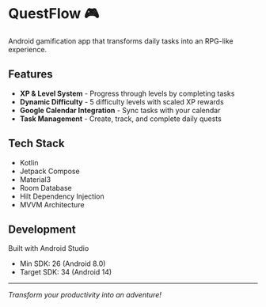 # QuestFlow 🎮

Android gamification app that transforms daily tasks into an RPG-like experience.

## Features
- **XP & Level System** - Progress through levels by completing tasks
- **Dynamic Difficulty** - 5 difficulty levels with scaled XP rewards
- **Google Calendar Integration** - Sync tasks with your calendar
- **Task Management** - Create, track, and complete daily quests

## Tech Stack
- Kotlin
- Jetpack Compose
- Material3
- Room Database
- Hilt Dependency Injection
- MVVM Architecture

## Development
Built with Android Studio
- Min SDK: 26 (Android 8.0)
- Target SDK: 34 (Android 14)

---
*Transform your productivity into an adventure!*
